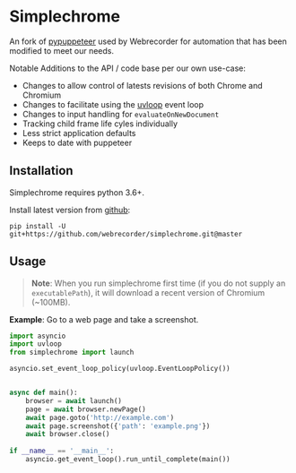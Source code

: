 # Simplechrome
An fork of [pypuppeteer](https://github.com/miyakogi/pyppeteer) used by Webrecorder for automation that has been modified to meet our needs.

Notable Additions to the API / code base per our own use-case:
- Changes to allow control of latests revisions of both Chrome and Chromium
- Changes to facilitate using the [uvloop](https://github.com/MagicStack/uvloop) event loop 
- Changes to input handling for `evaluateOnNewDocument`
- Tracking child frame life cyles individually 
- Less strict application defaults
- Keeps to date with puppeteer

## Installation

Simplechrome requires python 3.6+.

Install latest version from [github](https://github.com/webrecorder/simplechrome):

```
pip install -U git+https://github.com/webrecorder/simplechrome.git@master
```

## Usage

> **Note**: When you run simplechrome first time (if you do not supply an `executablePath`), it will download a recent version of Chromium (~100MB).

**Example**: Go to a web page and take a screenshot.

```py
import asyncio
import uvloop
from simplechrome import launch

asyncio.set_event_loop_policy(uvloop.EventLoopPolicy())


async def main():
    browser = await launch()
    page = await browser.newPage()
    await page.goto('http://example.com')
    await page.screenshot({'path': 'example.png'})
    await browser.close()
    
if __name__ == '__main__':
    asyncio.get_event_loop().run_until_complete(main())
```

